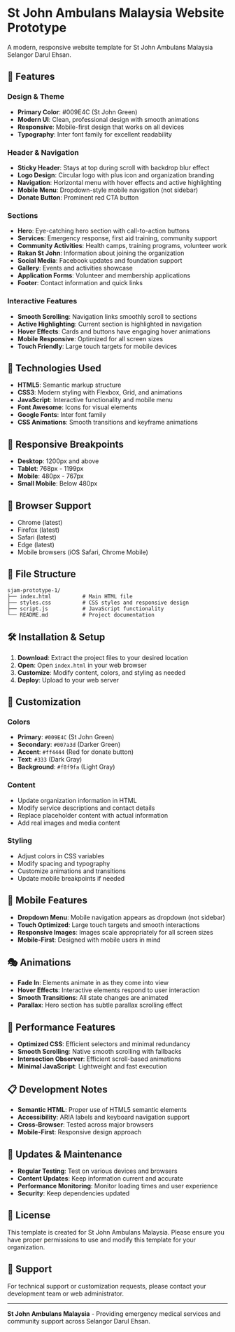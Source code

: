 # St John Ambulans Malaysia Website Prototype

A modern, responsive website template for St John Ambulans Malaysia Selangor Darul Ehsan.

## 🎨 Features

### Design & Theme
- **Primary Color**: #009E4C (St John Green)
- **Modern UI**: Clean, professional design with smooth animations
- **Responsive**: Mobile-first design that works on all devices
- **Typography**: Inter font family for excellent readability

### Header & Navigation
- **Sticky Header**: Stays at top during scroll with backdrop blur effect
- **Logo Design**: Circular logo with plus icon and organization branding
- **Navigation**: Horizontal menu with hover effects and active highlighting
- **Mobile Menu**: Dropdown-style mobile navigation (not sidebar)
- **Donate Button**: Prominent red CTA button

### Sections
- **Hero**: Eye-catching hero section with call-to-action buttons
- **Services**: Emergency response, first aid training, community support
- **Community Activities**: Health camps, training programs, volunteer work
- **Rakan St John**: Information about joining the organization
- **Social Media**: Facebook updates and foundation support
- **Gallery**: Events and activities showcase
- **Application Forms**: Volunteer and membership applications
- **Footer**: Contact information and quick links

### Interactive Features
- **Smooth Scrolling**: Navigation links smoothly scroll to sections
- **Active Highlighting**: Current section is highlighted in navigation
- **Hover Effects**: Cards and buttons have engaging hover animations
- **Mobile Responsive**: Optimized for all screen sizes
- **Touch Friendly**: Large touch targets for mobile devices

## 🚀 Technologies Used

- **HTML5**: Semantic markup structure
- **CSS3**: Modern styling with Flexbox, Grid, and animations
- **JavaScript**: Interactive functionality and mobile menu
- **Font Awesome**: Icons for visual elements
- **Google Fonts**: Inter font family
- **CSS Animations**: Smooth transitions and keyframe animations

## 📱 Responsive Breakpoints

- **Desktop**: 1200px and above
- **Tablet**: 768px - 1199px
- **Mobile**: 480px - 767px
- **Small Mobile**: Below 480px

## 🎯 Browser Support

- Chrome (latest)
- Firefox (latest)
- Safari (latest)
- Edge (latest)
- Mobile browsers (iOS Safari, Chrome Mobile)

## 📁 File Structure

```
sjam-prototype-1/
├── index.html          # Main HTML file
├── styles.css          # CSS styles and responsive design
├── script.js           # JavaScript functionality
└── README.md           # Project documentation
```

## 🛠️ Installation & Setup

1. **Download**: Extract the project files to your desired location
2. **Open**: Open `index.html` in your web browser
3. **Customize**: Modify content, colors, and styling as needed
4. **Deploy**: Upload to your web server

## 🔧 Customization

### Colors
- **Primary**: `#009E4C` (St John Green)
- **Secondary**: `#007a3d` (Darker Green)
- **Accent**: `#ff4444` (Red for donate button)
- **Text**: `#333` (Dark Gray)
- **Background**: `#f8f9fa` (Light Gray)

### Content
- Update organization information in HTML
- Modify service descriptions and contact details
- Replace placeholder content with actual information
- Add real images and media content

### Styling
- Adjust colors in CSS variables
- Modify spacing and typography
- Customize animations and transitions
- Update mobile breakpoints if needed

## 📱 Mobile Features

- **Dropdown Menu**: Mobile navigation appears as dropdown (not sidebar)
- **Touch Optimized**: Large touch targets and smooth interactions
- **Responsive Images**: Images scale appropriately for all screen sizes
- **Mobile-First**: Designed with mobile users in mind

## 🎭 Animations

- **Fade In**: Elements animate in as they come into view
- **Hover Effects**: Interactive elements respond to user interaction
- **Smooth Transitions**: All state changes are animated
- **Parallax**: Hero section has subtle parallax scrolling effect

## 🚀 Performance Features

- **Optimized CSS**: Efficient selectors and minimal redundancy
- **Smooth Scrolling**: Native smooth scrolling with fallbacks
- **Intersection Observer**: Efficient scroll-based animations
- **Minimal JavaScript**: Lightweight and fast execution

## 📋 Development Notes

- **Semantic HTML**: Proper use of HTML5 semantic elements
- **Accessibility**: ARIA labels and keyboard navigation support
- **Cross-Browser**: Tested across major browsers
- **Mobile-First**: Responsive design approach

## 🔄 Updates & Maintenance

- **Regular Testing**: Test on various devices and browsers
- **Content Updates**: Keep information current and accurate
- **Performance Monitoring**: Monitor loading times and user experience
- **Security**: Keep dependencies updated

## 📄 License

This template is created for St John Ambulans Malaysia. Please ensure you have proper permissions to use and modify this template for your organization.

## 🤝 Support

For technical support or customization requests, please contact your development team or web administrator.

---

**St John Ambulans Malaysia** - Providing emergency medical services and community support across Selangor Darul Ehsan.

